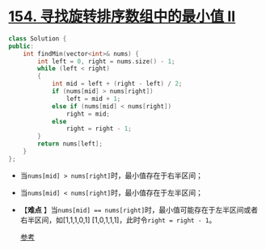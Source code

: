 # [154. 寻找旋转排序数组中的最小值 II](https://leetcode-cn.com/problems/find-minimum-in-rotated-sorted-array-ii/)

```cpp
class Solution {
public:
    int findMin(vector<int>& nums) {
        int left = 0, right = nums.size() - 1;
        while (left < right)
        {
            int mid = left + (right - left) / 2;
            if (nums[mid] > nums[right])
                left = mid + 1;
            else if (nums[mid] < nums[right])
                right = mid;
            else
                right = right - 1;
        }
        return nums[left];
    }
};
```

- 当`nums[mid] > nums[right]`时，最小值存在于右半区间；

- 当`nums[mid] < nums[right]`时，最小值存在于左半区间；

- 【**难点** 】当`nums[mid] == nums[right]`时，最小值可能存在于左半区间或者右半区间，如[1,1,1,0,1] [1,0,1,1,1]，此时令`right = right - 1`。

  [参考](https://leetcode-cn.com/problems/find-minimum-in-rotated-sorted-array-ii/solution/154-find-minimum-in-rotated-sorted-array-ii-by-jyd)